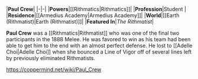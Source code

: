 |**Paul Crew**|
|-|-|
|**Powers**|[[Rithmatics\|Rithmatics]]|
|**Profession**|Student |
|**Residence**|[[Armedius Academy\|Armedius Academy]]|
|**World**|[[Earth (Rithmatist)\|Earth (Rithmatist)]]|
|**Featured In**|*The Rithmatist*|

**Paul Crew** was a [[Rithmatics\|Rithmatist]] who was one of the final two participants in the 1888 Melee. He was favored to win as his team had been able to get him to the end with an almost perfect defense. He lost to [[Adelle Choi\|Adelle Choi]] when she bounced a Line of Vigor off of several lines left by previously eliminated Rithmatists.



https://coppermind.net/wiki/Paul_Crew